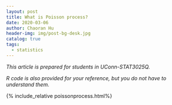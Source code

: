 ```yaml
---
layout: post
title: What is Poisson process?
date: 2020-03-06
author: Chaoran Hu
header-img: img/post-bg-desk.jpg
catalog: true
tags:
  - statistics
---
```


*This article is prepared for students in UConn-STAT3025Q.*

*R code is also provided for your reference, but you do not have to understand them.*

{% include_relative poissonprocess.html%}
